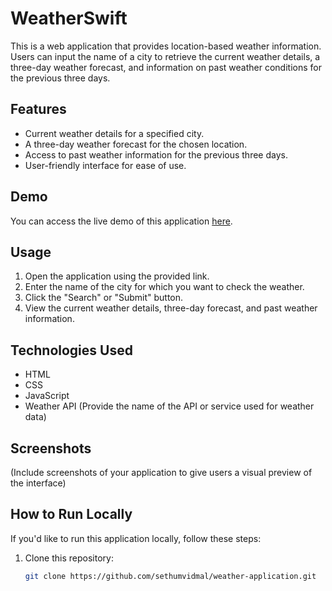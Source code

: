 # WeatherSwift

This is a web application that provides location-based weather information. Users can input the name of a city to retrieve the current weather details, a three-day weather forecast, and information on past weather conditions for the previous three days.

## Features

- Current weather details for a specified city.
- A three-day weather forecast for the chosen location.
- Access to past weather information for the previous three days.
- User-friendly interface for ease of use.

## Demo

You can access the live demo of this application [here](https://sethumvidmal.github.io/weather-application/).

## Usage

1. Open the application using the provided link.
2. Enter the name of the city for which you want to check the weather.
3. Click the "Search" or "Submit" button.
4. View the current weather details, three-day forecast, and past weather information.

## Technologies Used

- HTML
- CSS
- JavaScript
- Weather API (Provide the name of the API or service used for weather data)

## Screenshots

(Include screenshots of your application to give users a visual preview of the interface)

## How to Run Locally

If you'd like to run this application locally, follow these steps:

1. Clone this repository:

   ```bash
   git clone https://github.com/sethumvidmal/weather-application.git
